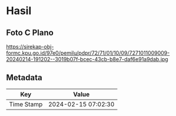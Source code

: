# Hasil

## Foto C Plano

https://sirekap-obj-formc.kpu.go.id/97e0/pemilu/pdpr/72/71/01/10/09/7271011009009-20240214-191202--3019b07f-bcec-43cb-b8e7-daf6e91a9dab.jpg


## Metadata

| Key        | Value               |
| ---------- | ------------------- |
| Time Stamp | 2024-02-15 07:02:30 |



